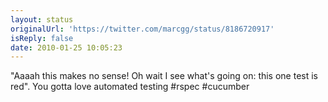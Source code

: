 ```yaml
---
layout: status
originalUrl: 'https://twitter.com/marcgg/status/8186720917'
isReply: false
date: 2010-01-25 10:05:23
---
```


"Aaaah this makes no sense! Oh wait I see what's going on: this one test is red". You gotta love automated testing #rspec #cucumber
